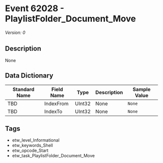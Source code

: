 # Event 62028 - PlaylistFolder_Document_Move
###### Version: 0

## Description
None

## Data Dictionary
|Standard Name|Field Name|Type|Description|Sample Value|
|---|---|---|---|---|
|TBD|IndexFrom|UInt32|None|`None`|
|TBD|IndexTo|UInt32|None|`None`|

## Tags
* etw_level_Informational
* etw_keywords_Shell
* etw_opcode_Start
* etw_task_PlaylistFolder_Document_Move